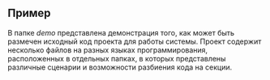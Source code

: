 ## Пример

В папке _demo_ представлена демонстрация того, как может быть размечен исходный код проекта для работы системы. Проект
содержит несколько файлов на разных языках программирования, расположенных в отдельных папках, в которых представлены
различные сценарии и возможности разбиения кода на секции.